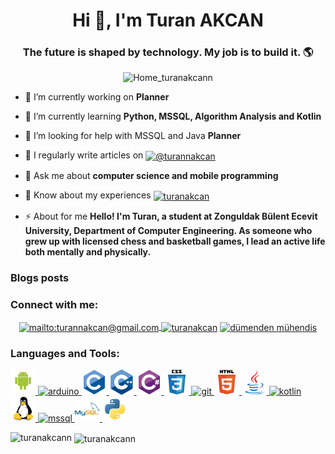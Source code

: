 <h1 align="center">Hi 👋, I'm Turan AKCAN</h1>
<h3 align="center">The future is shaped by technology. My job is to build it. 🌎</h3>

<p align="center">
    <img src="https://media4.giphy.com/media/v1.Y2lkPTc5MGI3NjExOXEzY3N0eXNsdXRucTloaW1id2xrcGRmanpqZ2IxbXZwOHFvc2g4YSZlcD12MV9pbnRlcm5hbF9naWZfYnlfaWQmY3Q9Zw/dBsJwo17cbYvs8vqfx/giphy.webp)" alt="Home_turanakcann">
</p>

- 🔭 I’m currently working on **Planner**

- 🌱 I’m currently learning **Python, MSSQL, Algorithm Analysis and Kotlin**

- 🤝 I’m looking for help with MSSQL and Java **Planner**

- 📝 I regularly write articles on <a href="https://medium.com/@turannakcan" target="blank"><img align="center" src="https://raw.githubusercontent.com/rahuldkjain/github-profile-readme-generator/master/src/images/icons/Social/medium.svg" alt="@turannakcan" height="30" width="40" /></a>

- 💬 Ask me about **computer science and mobile programming**

- 📄 Know about my experiences <a href="https://linkedin.com/in/turanakcan" target="blank"><img align="center" src="https://raw.githubusercontent.com/rahuldkjain/github-profile-readme-generator/master/src/images/icons/Social/linked-in-alt.svg" alt="turanakcan" height="30" width="40" /></a> 


- ⚡ About for me **Hello! I'm Turan, a student at Zonguldak Bülent Ecevit University, Department of Computer Engineering. As someone who grew up with licensed chess and basketball games, I lead an active life both mentally and physically.**

### Blogs posts
<!-- BLOG-POST-LIST:START -->
<!-- BLOG-POST-LIST:END -->

<h3 align="left">Connect with me:</h3>
<p align="center">
    <a href="mailto:turannakcan@gmail.com" target="_blank"> <img align="center" src="https://raw.githubusercontent.com/rahuldkjain/github-profile-readme-generator/master/src/images/icons/Social/rss.svg" alt="mailto:turannakcan@gmail.com" height="24" width="28" /> </a>
<a href="https://linkedin.com/in/turanakcan" target="blank"><img align="center" src="https://raw.githubusercontent.com/rahuldkjain/github-profile-readme-generator/master/src/images/icons/Social/linked-in-alt.svg" alt="turanakcan" height="30" width="40" /></a> 
<a href="https://www.youtube.com/c/@dumendenmuhendis" target="blank"><img align="center" src="https://raw.githubusercontent.com/rahuldkjain/github-profile-readme-generator/master/src/images/icons/Social/youtube.svg" alt="dümenden mühendis" height="30" width="40" /></a>
</p>

<h3 align="left">Languages and Tools:</h3>
<p align="left"> <a href="https://developer.android.com" target="_blank" rel="noreferrer"> <img src="https://raw.githubusercontent.com/devicons/devicon/master/icons/android/android-original-wordmark.svg" alt="android" width="40" height="40"/> </a> <a href="https://www.arduino.cc/" target="_blank" rel="noreferrer"> <img src="https://cdn.worldvectorlogo.com/logos/arduino-1.svg" alt="arduino" width="40" height="40"/> </a> <a href="https://www.cprogramming.com/" target="_blank" rel="noreferrer"> <img src="https://raw.githubusercontent.com/devicons/devicon/master/icons/c/c-original.svg" alt="c" width="40" height="40"/> </a> <a href="https://www.w3schools.com/cpp/" target="_blank" rel="noreferrer"> <img src="https://raw.githubusercontent.com/devicons/devicon/master/icons/cplusplus/cplusplus-original.svg" alt="cplusplus" width="40" height="40"/> </a> <a href="https://www.w3schools.com/cs/" target="_blank" rel="noreferrer"> <img src="https://raw.githubusercontent.com/devicons/devicon/master/icons/csharp/csharp-original.svg" alt="csharp" width="40" height="40"/> </a> <a href="https://www.w3schools.com/css/" target="_blank" rel="noreferrer"> <img src="https://raw.githubusercontent.com/devicons/devicon/master/icons/css3/css3-original-wordmark.svg" alt="css3" width="40" height="40"/> </a> <a href="https://git-scm.com/" target="_blank" rel="noreferrer"> <img src="https://www.vectorlogo.zone/logos/git-scm/git-scm-icon.svg" alt="git" width="40" height="40"/> </a> <a href="https://www.w3.org/html/" target="_blank" rel="noreferrer"> <img src="https://raw.githubusercontent.com/devicons/devicon/master/icons/html5/html5-original-wordmark.svg" alt="html5" width="40" height="40"/> </a> <a href="https://www.java.com" target="_blank" rel="noreferrer"> <img src="https://raw.githubusercontent.com/devicons/devicon/master/icons/java/java-original.svg" alt="java" width="40" height="40"/> </a> <a href="https://kotlinlang.org" target="_blank" rel="noreferrer"> <img src="https://www.vectorlogo.zone/logos/kotlinlang/kotlinlang-icon.svg" alt="kotlin" width="40" height="40"/> </a> <a href="https://www.linux.org/" target="_blank" rel="noreferrer"> <img src="https://raw.githubusercontent.com/devicons/devicon/master/icons/linux/linux-original.svg" alt="linux" width="40" height="40"/> </a> <a href="https://www.microsoft.com/en-us/sql-server" target="_blank" rel="noreferrer"> <img src="https://www.svgrepo.com/show/303229/microsoft-sql-server-logo.svg" alt="mssql" width="40" height="40"/> </a> <a href="https://www.mysql.com/" target="_blank" rel="noreferrer"> <img src="https://raw.githubusercontent.com/devicons/devicon/master/icons/mysql/mysql-original-wordmark.svg" alt="mysql" width="40" height="40"/> </a> <a href="https://www.python.org" target="_blank" rel="noreferrer"> <img src="https://raw.githubusercontent.com/devicons/devicon/master/icons/python/python-original.svg" alt="python" width="40" height="40"/> </a> </p>

<p><img align="left" src="https://github-readme-stats.vercel.app/api/top-langs?username=turanakcann&show_icons=true&locale=en&layout=compact" alt="turanakcann" /></p>

<p>&nbsp;<img align="center" src="https://github-readme-stats.vercel.app/api?username=turanakcann&show_icons=true&locale=en" alt="turanakcann" /></p>
